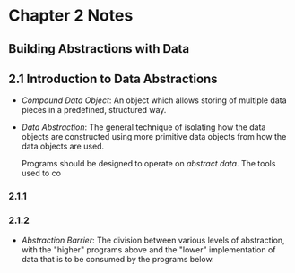 # Chapter 2 Notes
## Building Abstractions with Data
## 2.1 Introduction to Data Abstractions
- _Compound Data Object_: An object which allows storing of multiple data pieces
  in a predefined, structured way.

- _Data Abstraction_: The general technique of isolating how the data objects
  are constructed using more primitive data objects from how the data objects
  are used.

  Programs should be designed to operate on *abstract data*. The tools used to
  co

### 2.1.1

### 2.1.2


- _Abstraction Barrier_: The division between various levels of abstraction,
  with the "higher" programs above and the "lower" implementation of data that
  is to be consumed by the programs below.
